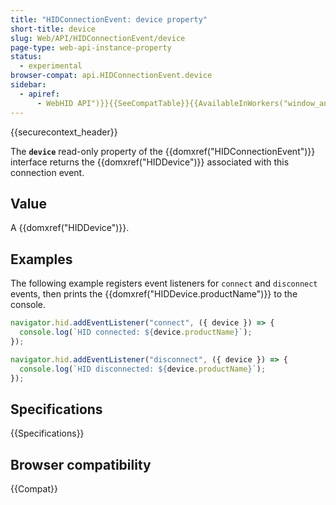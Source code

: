```yaml
---
title: "HIDConnectionEvent: device property"
short-title: device
slug: Web/API/HIDConnectionEvent/device
page-type: web-api-instance-property
status:
  - experimental
browser-compat: api.HIDConnectionEvent.device
sidebar:
  - apiref:
      - WebHID API")}}{{SeeCompatTable}}{{AvailableInWorkers("window_and_worker_except_shared
---
```


{{securecontext_header}}

The **`device`** read-only property of the {{domxref("HIDConnectionEvent")}} interface returns the {{domxref("HIDDevice")}} associated with this connection event.

## Value

A {{domxref("HIDDevice")}}.

## Examples

The following example registers event listeners for `connect` and `disconnect` events, then prints the {{domxref("HIDDevice.productName")}} to the console.

```js
navigator.hid.addEventListener("connect", ({ device }) => {
  console.log(`HID connected: ${device.productName}`);
});

navigator.hid.addEventListener("disconnect", ({ device }) => {
  console.log(`HID disconnected: ${device.productName}`);
});
```

## Specifications

{{Specifications}}

## Browser compatibility

{{Compat}}

